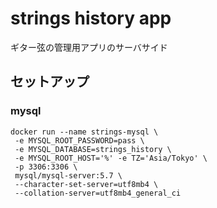 # strings history app
ギター弦の管理用アプリのサーバサイド

## セットアップ
### mysql
```
docker run --name strings-mysql \
 -e MYSQL_ROOT_PASSWORD=pass \
 -e MYSQL_DATABASE=strings_history \
 -e MYSQL_ROOT_HOST='%' -e TZ='Asia/Tokyo' \
 -p 3306:3306 \
 mysql/mysql-server:5.7 \
 --character-set-server=utf8mb4 \ 
 --collation-server=utf8mb4_general_ci
```

